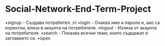 # Social-Network-End-Term-Project

•signup - Създава потребител. /n
•login - Очаква име и парола и, ако са коректни, влиза в акаунта на потребителя.
•logout - Излиза от акаунта на потребителя.
•search <text> - Показва всички теми, които съдържат <text> в заглавието си.
•open <title> - Отваря тема със заглавие title
•open <id> - Отваря тема с идентификатор id
•post - Създава пост в отворена тема
•p_open<title> - Отваря пост със заглавие <title>
•p_open <id> - Отваря пост с идентификатор id.
•comment - Добавя коментар под отворен пост.
•comments - Извежда коментарите под поста.
•reply <id> - Отговаря на коментар под отворен пост.
•upvote <id> - Добавя реакция upvote.
•downvote <id> - Добавя реакция downvote.
•p_close - Излизаме от режим за четене на пост
•quit - Излизаме от темата
•exit - Излиза от системата. Може да се вика от всяка точка на програмата.
•whoami - Показва информация за потребителя
•about <id> - Показва информация за темата.
